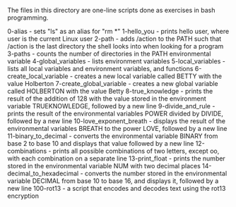 The files in this directory are one-line scripts done as exercises in bash programming.

0-alias - sets "ls" as an alias for "rm *"
1-hello_you - prints hello user, where user is the current Linux user
2-path - adds /action to the PATH such that /action is the last directory the shell looks into when looking for a program
3-paths - counts the number of directories in the PATH environmental variable
4-global_variables - lists environment variables
5-local_variables - lists all local variables and environment variables, and functions
6-create_local_variable - creates a new local variable called BETTY with the value Holberton
7-create_global_variable - creates a new global variable called HOLBERTON with the value Betty
8-true_knowledge - prints the result of the addition of 128 with the value stored in the environment variable TRUEKNOWLEDGE, followed by a new line
9-divide_and_rule - prints the result of the environmental variables POWER divided by DIVIDE, followed by a new line
10-love_exponent_breath - displays the result of the environmental variables BREATH to the power LOVE, followed by a new line
11-binary_to_decimal - converts the environmental variable BINARY from base 2 to base 10 and displays that value followed by a new line
12-combinations - prints all possible combinations of two letters, except oo, with each combination on a separate line
13-print_float - prints the number stored in the environmental variable NUM with two decimal places
14-decimal_to_hexadecimal - converts the number stored in the environmental variable DECIMAL from base 10 to base 16, and displays it, followed by a new line
100-rot13 - a script that encodes and decodes text using the rot13 encryption